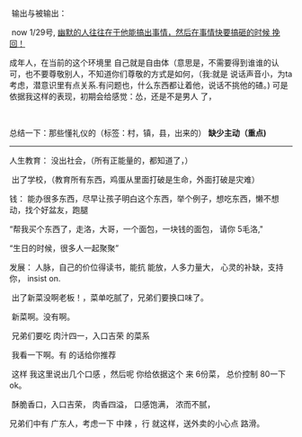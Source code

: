 ​    输出与被输出：

​    now 1/29号,    [幽默的人往往在于他能搞出事情，然后在事情快要搞砸的时候 挽回！]()

  

成年人，在当前的这个环境里 自己就是自由体（意思是，不需要得到谁谁的认可，也不要尊敬别人，不知道你们尊敬的方式是如何，（我:就是 说话声音小，为ta考虑，潜意识里有点关系.有问题也，什么东西都让着他，说话不挑他的碴。)  可是 依据我这样的表现，初期会给感觉：怂，还是不是男人 了，  

​    

总结一下：那些懂礼仪的（标签：村，镇，县，出来的）  **缺少主动（重点)**

****

   人生教育： 没出社会，（所有正能量的，都知道了，）

​			出了学校，（教育所有东西，鸡蛋从里面打破是生命，外面打破是灾难）

钱：  能办很多东西，尽早让孩子明白这个东西，举个例子，想吃东西，懒不想动，找个好盆友，跑腿

“帮我买个东西了，走洛，大哥，一个面包，一块钱的面包， 请你 5毛洛,"   

“生日的时候，很多人一起聚聚”



发展： 人脉，自己的价位得读书，能抗 能放，人多力量大， 心灵的补缺，支持你，  insist on.

  

​    出了新菜没啊老板！，菜单吃腻了，兄弟们要换口味了。

​    新菜啊。没有啊。

​    兄弟们要吃  肉汁四一，入口吉荣 的菜系

​    我看一下啊。有 的话给你推荐

​    这样 我这里说出几个口感 ，然后呢  你给依据这个  来  6份菜， 总价控制 80一下  ok。

​    酥脆香口，入口吉荣， 肉香四溢， 口感饱满， 浓而不腻，

   兄弟们中有 广东人，考虑一下  中辣 ，行 就这样，送外卖的小心点 路滑。

